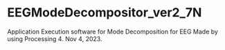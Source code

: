 # EEGModeDecompositor_ver2_7N
Application Execution software for Mode Decomposition for EEG
Made by using Processing 4.
Nov 4, 2023.

